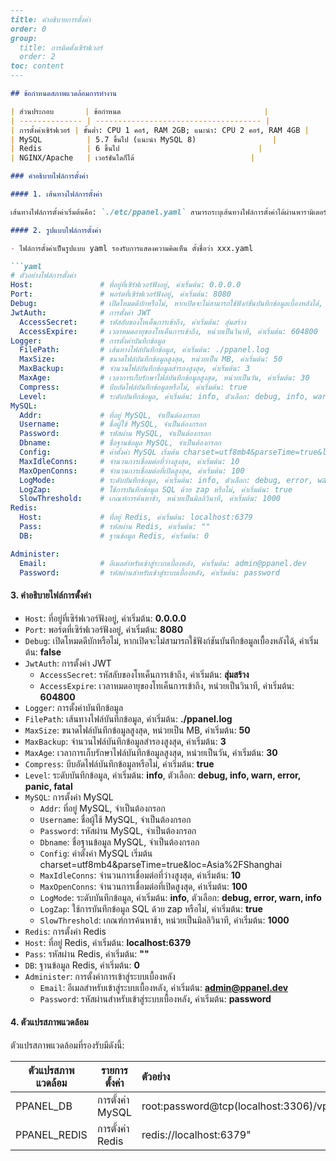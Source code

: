 ```markdown
---
title: คำอธิบายการตั้งค่า
order: 0
group: 
  title: การติดตั้งเซิร์ฟเวอร์
  order: 2
toc: content
---

## ข้อกำหนดสภาพแวดล้อมการทำงาน

| ส่วนประกอบ       | ข้อกำหนด                                |
| -------------- | ------------------------------------- |
| การตั้งค่าเซิร์ฟเวอร์ | ขั้นต่ำ: CPU 1 คอร์, RAM 2GB; แนะนำ: CPU 2 คอร์, RAM 4GB |
| MySQL          | 5.7 ขึ้นไป (แนะนำ MySQL 8)                 |
| Redis          | 6 ขึ้นไป                               |
| NGINX/Apache   | เวอร์ชันใดก็ได้                          |

### คำอธิบายไฟล์การตั้งค่า

#### 1. เส้นทางไฟล์การตั้งค่า

เส้นทางไฟล์การตั้งค่าเริ่มต้นคือ: `./etc/ppanel.yaml` สามารถระบุเส้นทางไฟล์การตั้งค่าได้ผ่านพารามิเตอร์การเริ่มต้น `--config` 

#### 2. รูปแบบไฟล์การตั้งค่า

- ไฟล์การตั้งค่าเป็นรูปแบบ yaml รองรับการแสดงความคิดเห็น ตั้งชื่อว่า xxx.yaml

```yaml
# ตัวอย่างไฟล์การตั้งค่า
Host:               # ที่อยู่ที่เซิร์ฟเวอร์ฟังอยู่, ค่าเริ่มต้น: 0.0.0.0
Port:               # พอร์ตที่เซิร์ฟเวอร์ฟังอยู่, ค่าเริ่มต้น: 8080
Debug:              # เปิดโหมดดีบักหรือไม่, หากเปิดจะไม่สามารถใช้ฟังก์ชันบันทึกข้อมูลเบื้องหลังได้, ค่าเริ่มต้น: false
JwtAuth:            # การตั้งค่า JWT
  AccessSecret:     # รหัสลับของโทเค็นการเข้าถึง, ค่าเริ่มต้น: สุ่มสร้าง
  AccessExpire:     # เวลาหมดอายุของโทเค็นการเข้าถึง, หน่วยเป็นวินาที, ค่าเริ่มต้น: 604800
Logger:             # การตั้งค่าบันทึกข้อมูล
  FilePath:         # เส้นทางไฟล์บันทึกข้อมูล, ค่าเริ่มต้น: ./ppanel.log
  MaxSize:          # ขนาดไฟล์บันทึกข้อมูลสูงสุด, หน่วยเป็น MB, ค่าเริ่มต้น: 50
  MaxBackup:        # จำนวนไฟล์บันทึกข้อมูลสำรองสูงสุด, ค่าเริ่มต้น: 3
  MaxAge:           # เวลาการเก็บรักษาไฟล์บันทึกข้อมูลสูงสุด, หน่วยเป็นวัน, ค่าเริ่มต้น: 30
  Compress:         # บีบอัดไฟล์บันทึกข้อมูลหรือไม่, ค่าเริ่มต้น: true
  Level:            # ระดับบันทึกข้อมูล, ค่าเริ่มต้น: info, ตัวเลือก: debug, info, warn, error, panic, fatal
MySQL:
  Addr:             # ที่อยู่ MySQL, จำเป็นต้องกรอก
  Username:         # ชื่อผู้ใช้ MySQL, จำเป็นต้องกรอก
  Password:         # รหัสผ่าน MySQL, จำเป็นต้องกรอก
  Dbname:           # ชื่อฐานข้อมูล MySQL, จำเป็นต้องกรอก
  Config:           # ค่าตั้งค่า MySQL เริ่มต้น charset=utf8mb4&parseTime=true&loc=Asia%2FShanghai
  MaxIdleConns:     # จำนวนการเชื่อมต่อที่ว่างสูงสุด, ค่าเริ่มต้น: 10
  MaxOpenConns:     # จำนวนการเชื่อมต่อที่เปิดสูงสุด, ค่าเริ่มต้น: 100
  LogMode:          # ระดับบันทึกข้อมูล, ค่าเริ่มต้น: info, ตัวเลือก: debug, error, warn, info
  LogZap:           # ใช้การบันทึกข้อมูล SQL ด้วย zap หรือไม่, ค่าเริ่มต้น: true
  SlowThreshold:    # เกณฑ์การค้นหาช้า, หน่วยเป็นมิลลิวินาที, ค่าเริ่มต้น: 1000
Redis:
  Host:             # ที่อยู่ Redis, ค่าเริ่มต้น: localhost:6379
  Pass:             # รหัสผ่าน Redis, ค่าเริ่มต้น: ""
  DB:               # ฐานข้อมูล Redis, ค่าเริ่มต้น: 0

Administer:
  Email:            # อีเมลสำหรับเข้าสู่ระบบเบื้องหลัง, ค่าเริ่มต้น: admin@ppanel.dev
  Password:         # รหัสผ่านสำหรับเข้าสู่ระบบเบื้องหลัง, ค่าเริ่มต้น: password

```

#### 3. คำอธิบายไฟล์การตั้งค่า

- `Host`: ที่อยู่ที่เซิร์ฟเวอร์ฟังอยู่, ค่าเริ่มต้น: **0.0.0.0**
- `Port`: พอร์ตที่เซิร์ฟเวอร์ฟังอยู่, ค่าเริ่มต้น: **8080**
- `Debug`: เปิดโหมดดีบักหรือไม่, หากเปิดจะไม่สามารถใช้ฟังก์ชันบันทึกข้อมูลเบื้องหลังได้, ค่าเริ่มต้น: **false**
- `JwtAuth`: การตั้งค่า JWT
  - `AccessSecret`: รหัสลับของโทเค็นการเข้าถึง, ค่าเริ่มต้น: **สุ่มสร้าง**
  - `AccessExpire`: เวลาหมดอายุของโทเค็นการเข้าถึง, หน่วยเป็นวินาที, ค่าเริ่มต้น: **604800**
- `Logger`: การตั้งค่าบันทึกข้อมูล
- `FilePath`: เส้นทางไฟล์บันทึกข้อมูล, ค่าเริ่มต้น: **./ppanel.log**
- `MaxSize`: ขนาดไฟล์บันทึกข้อมูลสูงสุด, หน่วยเป็น MB, ค่าเริ่มต้น: **50**
- `MaxBackup`: จำนวนไฟล์บันทึกข้อมูลสำรองสูงสุด, ค่าเริ่มต้น: **3**
- `MaxAge`: เวลาการเก็บรักษาไฟล์บันทึกข้อมูลสูงสุด, หน่วยเป็นวัน, ค่าเริ่มต้น: **30**
- `Compress`: บีบอัดไฟล์บันทึกข้อมูลหรือไม่, ค่าเริ่มต้น: **true**
- `Level`: ระดับบันทึกข้อมูล, ค่าเริ่มต้น: **info**, ตัวเลือก: **debug, info, warn, error, panic, fatal**
- `MySQL`: การตั้งค่า MySQL
  - `Addr`: ที่อยู่ MySQL, จำเป็นต้องกรอก
  - `Username`: ชื่อผู้ใช้ MySQL, จำเป็นต้องกรอก
  - `Password`: รหัสผ่าน MySQL, จำเป็นต้องกรอก
  - `Dbname`: ชื่อฐานข้อมูล MySQL, จำเป็นต้องกรอก
  - `Config`: ค่าตั้งค่า MySQL เริ่มต้น charset=utf8mb4\&parseTime=true\&loc=Asia%2FShanghai
  - `MaxIdleConns`: จำนวนการเชื่อมต่อที่ว่างสูงสุด, ค่าเริ่มต้น: **10**
  - `MaxOpenConns`: จำนวนการเชื่อมต่อที่เปิดสูงสุด, ค่าเริ่มต้น: **100**
  - `LogMode`: ระดับบันทึกข้อมูล, ค่าเริ่มต้น: **info**, ตัวเลือก: **debug, error, warn, info**
  - `LogZap`: ใช้การบันทึกข้อมูล SQL ด้วย zap หรือไม่, ค่าเริ่มต้น: **true**
  - `SlowThreshold`: เกณฑ์การค้นหาช้า, หน่วยเป็นมิลลิวินาที, ค่าเริ่มต้น: **1000**
- `Redis`: การตั้งค่า Redis
- `Host`: ที่อยู่ Redis, ค่าเริ่มต้น: **localhost:6379**
- `Pass`: รหัสผ่าน Redis, ค่าเริ่มต้น: **""**
- `DB`: ฐานข้อมูล Redis, ค่าเริ่มต้น: **0**
- `Administer`: การตั้งค่าการเข้าสู่ระบบเบื้องหลัง
  - `Email`: อีเมลสำหรับเข้าสู่ระบบเบื้องหลัง, ค่าเริ่มต้น: **<admin@ppanel.dev>**
  - `Password`: รหัสผ่านสำหรับเข้าสู่ระบบเบื้องหลัง, ค่าเริ่มต้น: **password**

#### 4. ตัวแปรสภาพแวดล้อม

ตัวแปรสภาพแวดล้อมที่รองรับมีดังนี้:

| ตัวแปรสภาพแวดล้อม | รายการตั้งค่า  | ตัวอย่าง                                        |
| -------------- | ----------- | :-------------------------------------------- |
| PPANEL\_DB     | การตั้งค่า MySQL | root:password\@tcp(localhost:3306)/vpnboard |
| PPANEL\_REDIS  | การตั้งค่า Redis | redis\://localhost:6379"                      |
```

